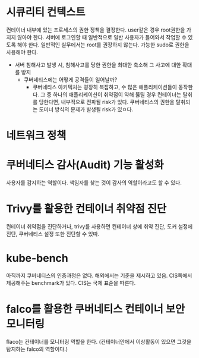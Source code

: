 # 시큐리티 컨텍스트
컨테이너 내부에 있는 프로세스의 권한 정책을 결정한다.
user같은 경우 root권한을 가지지 않아야 한다. 서버에 로그인할 때 일반적으로 일반 사용자가 들어와서 작업할 수 있도록 해야 한다.
일반적인 실무에서는 root를 권장하지 않는다. 가능한 sudo로 권한을 사용해야 한다.

- 서버 침해사고 발생 시, 침해사고를 당한 권한을 최대한 축소해 그 사고에 대한 확대를 방지
  - 쿠버네티스에는 어떻게 공격들이 일어날까?
    - 쿠버네티스 아키텍처는 굉장히 복잡하고, 수 많은 애플리케이션들이 동작한다. 그 중 하나의 애플리케이션이 취약점이 약해 뚫릴 경우 컨테이너는 탈취를 당한다면,
      내부적으로 전파될 risk가 있다. 쿠버네티스의 권한을 탈취되는 도미너 방식의 문제가 발생될 risk가 있ㅇ다.

# 네트워크 정책 



# 쿠버네티스 감사(Audit) 기능 활성화
사용자를 감지하는 역할이다.
책임자를 찾는 것이 감사의 역할이라고도 할 수 있다.



# Trivy를 활용한 컨테이너 취약점 진단
컨테이너 취약점을 진단하거나, trivy를 사용하면 컨테이너 상에 취약 진단, 도커 설정에 진단, 쿠버네티스 설정 또한 진단할 수 있따.




# kube-bench
아직까지 쿠버네티스의 인증과정은 없다. 해외에서는 기준을 제시하고 있음.
CIS쪽에서 제공해주는 benchmark가 있다.
CIS는 국제 표준을 따른다.





# falco를 활용한 쿠버네티스 컨테이너 보안 모니터링
flaco는 컨테이너를 모니터링 역할을 한다. (컨테이너안에서 이상활동이 있으면 그것을 탐지하는 falco의 역할이다.)


